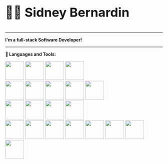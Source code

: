 <h3 style="font-size:40px;">🧑‍💻 Sidney Bernardin</h3>

<hr />

<p>
  <strong>I'm a full-stack Software Developer!</strong>
</p>

<hr />

<strong>🧰 Languages and Tools:</strong>
<p align="left">
  <img width="60px" src="https://cdn.jsdelivr.net/gh/devicons/devicon/icons/go/go-original.svg" />
  <img width="60px" src="https://cdn.jsdelivr.net/gh/devicons/devicon/icons/python/python-original.svg" />
  <img width="60px" src="https://cdn.jsdelivr.net/gh/devicons/devicon/icons/cplusplus/cplusplus-original.svg" />
  <img width="60px" src="https://cdn.jsdelivr.net/gh/devicons/devicon/icons/bash/bash-original.svg" />
  <br />
  <img width="60px" src="https://cdn.jsdelivr.net/gh/devicons/devicon/icons/html5/html5-original.svg" />
  <img width="60px" src="https://cdn.jsdelivr.net/gh/devicons/devicon/icons/css3/css3-original.svg" />
  <img width="60px" src="https://cdn.jsdelivr.net/gh/devicons/devicon/icons/javascript/javascript-original.svg" />
  <img width="60px" src="https://cdn.jsdelivr.net/gh/devicons/devicon/icons/typescript/typescript-original.svg" />
  <img width="60px" src="https://cdn.jsdelivr.net/gh/devicons/devicon@latest/icons/vuejs/vuejs-original.svg" />
  <br />
  <img width="60px" src="https://cdn.jsdelivr.net/gh/devicons/devicon/icons/mongodb/mongodb-original.svg" />
  <img width="60px" src="https://cdn.jsdelivr.net/gh/devicons/devicon/icons/postgresql/postgresql-original.svg" />
  <img width="60px" src="https://cdn.jsdelivr.net/gh/devicons/devicon/icons/mysql/mysql-plain-wordmark.svg" />
  <img width="60px" src="https://cdn.jsdelivr.net/gh/devicons/devicon/icons/redis/redis-original.svg" />
  <br />
  <img width="60px" src="https://cdn.jsdelivr.net/gh/devicons/devicon/icons/godot/godot-original.svg" />
  <img width="60px" src="https://cdn.jsdelivr.net/gh/devicons/devicon/icons/linux/linux-original.svg" />
  <img width="60px" src="https://cdn.jsdelivr.net/gh/devicons/devicon/icons/docker/docker-original.svg" />
  <img width="60px" src="https://cdn.jsdelivr.net/gh/devicons/devicon/icons/kubernetes/kubernetes-plain.svg" />
  <img width="60px" src="https://cdn.jsdelivr.net/gh/devicons/devicon/icons/googlecloud/googlecloud-original.svg" />
  <img width="60px" src="https://cdn.jsdelivr.net/gh/devicons/devicon/icons/vim/vim-original.svg" />
  <img width="60px" src="https://cdn.jsdelivr.net/gh/devicons/devicon/icons/git/git-original.svg" />
  <img width="60px" src="https://cdn.jsdelivr.net/gh/devicons/devicon/icons/github/github-original.svg" />
</p>
